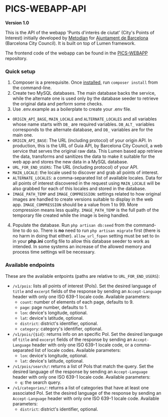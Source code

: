 # PICS-WEBAPP-API #
**Version 1.0**

This is the API of the webapp 'Punts d'interès de ciutat' (City's Points of Interest) initially developed by [Metodian](https://metodian.com/) for [Ajuntament de Barcelona](http://www.barcelona.cat/) (Barcelona City Council). It is built on top of Lumen framework.

The frontend code of the webapp can be found in the [PICS-WEBAPP](https://github.com/AjuntamentdeBarcelona/PICS-WEBAPP) repository.

### Quick setup ###

1. Composer is a prerequisite. Once [installed](https://getcomposer.org/doc/00-intro.md#installation-linux-unix-osx), run `composer install` from the command-line.
2. Create two MySQL databases. The main database backs the service, while the alternate one is used only by the database seeder to retrieve the original data and perform some checks.
3. Use .env.example as a boilerplate to create your .env file.
  * `ORIGIN_API_BASE`, `MAIN_LOCALE` and `ALTERNATE_LOCALES` and all variables whose name starts with `DB_` are required variables. `DB_ALT_` variables corresponds to the alternate database, and `DB_` variables are for the main one.
  * `ORIGIN_API_BASE`: The URL (including protocol) of your origin API. In production, this is the URL of Guia API, by Barcelona City Council, a web service that serves the original raw data. This Lumen based app retrieve the data, transforms and sanitizes the data to make it suitable for the web app and stores the new data in a MySQL database.
  * `URL_FOR_END_USERS`: The URL (including protocol) of your API.
  * `MAIN_LOCALE`: the locale used to discover and grab all points of interest.
  * `ALTERNATE_LOCALES`: a comma-separated list of available locales. Data for all points of interest discovered in the request using `MAIN_LOCALE` will be also grabbed for each of this locales and stored in the database.
  * `IMAGE_PATH_TEMP` and `IMAGE_COMPRESSION`: settings related to how original images are handled to create versions suitable to display in the web app. `IMAGE_COMPRESSION` should be a value from 1 to 99. More compression means less quality. `IMAGE_PATH_TEMP` is the full path of the temporary file created while the image is being handled.
4. Populate the database. Run `php artisan db:seed` from the command-line to do so. There is **no** need to run `php artisan migrate` first (there is no harm in doing that either).  `allow_url_fopen` setting must be set to `On` in your **php.ini** config file to allow this database seeder to work as intended. In some systems an increase of the allowed memory and process time settings will be necessary.

### Available endpoints ###

These are the available entpoints (paths are relative to `URL_FOR_END_USERS`):

* `/v1/pois`: lists all points of interest (PoIs). Set the desired language of `title` and `excerpt` fields of the response by sending an `Accept-Language` header with only one ISO 639-1 locale code. Available parameters:
  * `count`: number of elements of each page, defaults to 9.
  * `page`: page number, defaults to 1.
  * `lon`: device's longitude, optional.
  * `lat`: device's latitude, optional.
  * `district`: district's identifier, optional.
  * `category`: category's identifier, optional.
* `/v1/pois/{$id}`: returns info on an specific PoI. Set the desired language of `title` and `excerpt` fields of the response by sending an `Accept-Language` header with only one ISO 639-1 locale code, or a comma-separated list of locale codes. Available parameters:
  * `lon`: device's longitude, optional.
  * `lat`: device's latitude, optional.
* `/v1/pois/search/`: returns a list of PoIs that match the query. Set the desired language of the response by sending an `Accept-Language` header with only one ISO 639-1 locale code. Available parameters:
  * `q`: the search query.
* `/v1/categories/`: returns a list of categories that have at least one associated PoI. Set the desired language of the response by sending an `Accept-Language` header with only one ISO 639-1 locale code. Available parameters:
  * `district`: district's identifier, optional.
